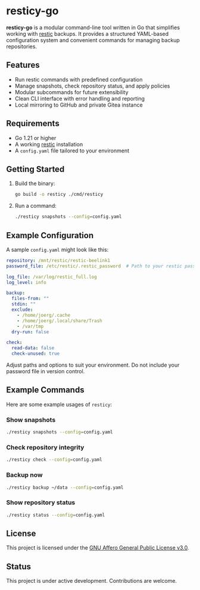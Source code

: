 # resticy-go

**resticy-go** is a modular command-line tool written in Go that simplifies working with [restic](https://restic.net/) backups. It provides a structured YAML-based configuration system and convenient commands for managing backup repositories.

## Features

- Run restic commands with predefined configuration
- Manage snapshots, check repository status, and apply policies
- Modular subcommands for future extensibility
- Clean CLI interface with error handling and reporting
- Local mirroring to GitHub and private Gitea instance

## Requirements

- Go 1.21 or higher
- A working [restic](https://restic.net/) installation
- A `config.yaml` file tailored to your environment

## Getting Started

1. Build the binary:

    ```bash
    go build -o resticy ./cmd/resticy
    ```

2. Run a command:

    ```bash
    ./resticy snapshots --config=config.yaml
    ```

## Example Configuration

A sample `config.yaml` might look like this:

```yaml
repository: /mnt/restic/restic-beelink1
password_file: /etc/restic/.restic_password  # Path to your restic password file

log_file: /var/log/restic_full.log
log_level: info

backup:
  files-from: ""
  stdin: ""
  exclude:
    - /home/joerg/.cache
    - /home/joerg/.local/share/Trash
    - /var/tmp
  dry-run: false

check:
  read-data: false
  check-unused: true
```

Adjust paths and options to suit your environment. Do not include your password file in version control.

## Example Commands

Here are some example usages of `resticy`:

### Show snapshots

```bash
./resticy snapshots --config=config.yaml
```

### Check repository integrity

```bash
./resticy check --config=config.yaml
```

### Backup now

```bash
./resticy backup ~/data --config=config.yaml
```

### Show repository status

```bash
./resticy status --config=config.yaml
```

## License

This project is licensed under the [GNU Affero General Public License v3.0](LICENSE).

## Status

This project is under active development. Contributions are welcome.
